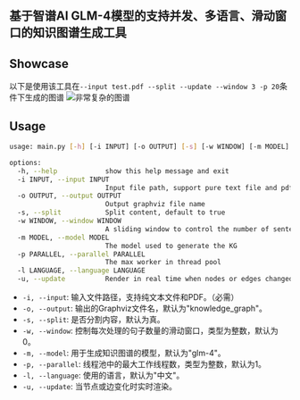 ## 基于智谱AI GLM-4模型的支持并发、多语言、滑动窗口的知识图谱生成工具

## Showcase

以下是使用该工具在`--input test.pdf --split --update --window 3 -p 20`条件下生成的图谱
![非常复杂的图谱](https://github.com/Helio609/zhipuai_kg_generator/blob/main/knowledge_graph.png)

## Usage
```bash
usage: main.py [-h] [-i INPUT] [-o OUTPUT] [-s] [-w WINDOW] [-m MODEL] [-p PARALLEL] [-l LANGUAGE] [-u]

options:
  -h, --help            show this help message and exit
  -i INPUT, --input INPUT
                        Input file path, support pure text file and pdf
  -o OUTPUT, --output OUTPUT
                        Output graphviz file name
  -s, --split           Split content, default to true
  -w WINDOW, --window WINDOW
                        A sliding window to control the number of sentences to be processed at a time
  -m MODEL, --model MODEL
                        The model used to generate the KG
  -p PARALLEL, --parallel PARALLEL
                        The max worker in thread pool
  -l LANGUAGE, --language LANGUAGE
  -u, --update          Render in real time when nodes or edges changed
```

- `-i, --input`: 输入文件路径，支持纯文本文件和PDF。（必需）
- `-o, --output`: 输出的Graphviz文件名，默认为"knowledge_graph"。
- `-s, --split`: 是否分割内容，默认为真。
- `-w, --window`: 控制每次处理的句子数量的滑动窗口，类型为整数，默认为0。
- `-m, --model`: 用于生成知识图谱的模型，默认为"glm-4"。
- `-p, --parallel`: 线程池中的最大工作线程数，类型为整数，默认为1。
- `-l, --language`: 使用的语言，默认为"中文"。
- `-u, --update`: 当节点或边变化时实时渲染。
